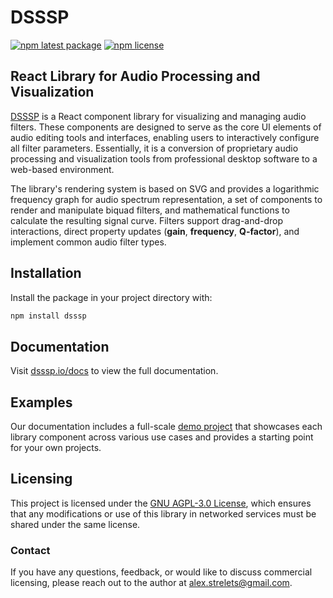 # DSSSP

[![npm latest package](https://img.shields.io/npm/v/dsssp/latest.svg)](https://www.npmjs.com/package/dsssp)
[![npm license](https://img.shields.io/npm/l/dsssp)](LICENSE)

## React Library for Audio Processing and Visualization

[DSSSP](https://dsssp.io) is a React component library for visualizing and managing audio filters. These components are designed to serve as the core UI elements of audio editing tools and interfaces, enabling users to interactively configure all filter parameters. Essentially, it is a conversion of proprietary audio processing and visualization tools from professional desktop software to a web-based environment.

The library's rendering system is based on SVG and provides a logarithmic frequency graph for audio spectrum representation, a set of components to render and manipulate biquad filters, and mathematical functions to calculate the resulting signal curve. Filters support drag-and-drop interactions, direct property updates (**gain**, **frequency**, **Q-factor**), and implement common audio filter types.

## Installation

Install the package in your project directory with:

```bash
npm install dsssp
```

## Documentation

Visit [dsssp.io/docs](https://dsssp.io/docs/) to view the full documentation.

## Examples

Our documentation includes a full-scale [demo project](https://numberonebot.github.io/dsssp-demo/) that showcases each library component across various use cases and provides a starting point for your own projects.

## Licensing

This project is licensed under the [GNU AGPL-3.0 License](LICENSE), which ensures that any modifications or use of this library in networked services must be shared under the same license.

### Contact

If you have any questions, feedback, or would like to discuss commercial licensing, please reach out to the author at [alex.strelets@gmail.com](mailto:alex.strelets@gmail.com).

